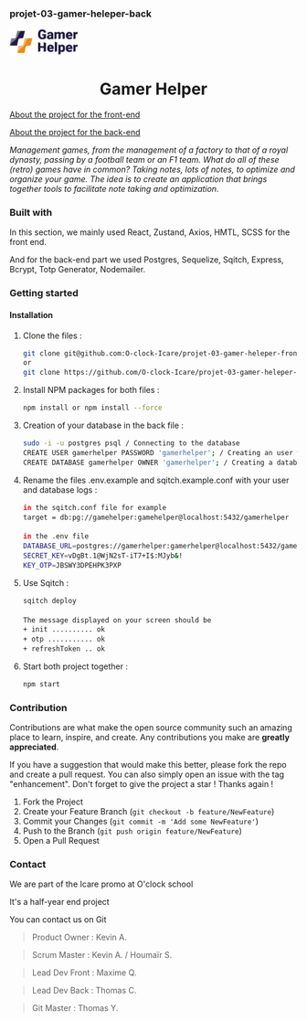 ### projet-03-gamer-heleper-back

<img src="./GH_Logo/../GH_Logo%20copy.svg" alt="Logo" width="120">
<h1 align="center">Gamer Helper</h1>

<a href="https://github.com/O-clock-Icare/projet-03-gamer-heleper-front">About the project for the front-end</a>

<a href="https://github.com/O-clock-Icare/projet-03-gamer-heleper-back">About the project for the back-end</a>

*Management games, from the management of a factory to that of a royal dynasty, passing by a football team or an F1 team.*
*What do all of these (retro) games have in common?*
*Taking notes, lots of notes, to optimize and organize your game.*
*The idea is to create an application that brings together tools to facilitate note taking and optimization.*

### Built with

<p> In this section, we mainly used React, Zustand, Axios, HMTL, SCSS for the front end.</p>

<p>
And for the back-end part we used Postgres, Sequelize, Sqitch, Express, Bcrypt, Totp Generator, Nodemailer.
</p>

### Getting started

#### Installation

1. Clone the files :
   ```sh
   git clone git@github.com:O-clock-Icare/projet-03-gamer-heleper-front.git + git@github.com:O-clock-Icare/projet-03-gamer-heleper-back.git(for the ssh format)
   or 
   git clone https://github.com/O-clock-Icare/projet-03-gamer-heleper-front.git + https://github.com/O-clock-Icare/projet-03-gamer-heleper-back.git(for the https format)
   ```
2. Install NPM packages for both files :
   ```sh
   npm install or npm install --force
   ```
3. Creation of your database in the back file :
   ```sh
   sudo -i -u postgres psql / Connecting to the database
   CREATE USER gamerhelper PASSWORD 'gamerhelper'; / Creating an user with password
   CREATE DATABASE gamerhelper OWNER 'gamerhelper'; / Creating a database
   ```
4. Rename the files .env.example and sqitch.example.conf with your user and database logs :
   ```sh
   in the sqitch.conf file for example
   target = db:pg://gamehelper:gamehelper@localhost:5432/gamerhelper 
   
   in the .env file
   DATABASE_URL=postgres://gamerhelper:gamerhelper@localhost:5432/gamerhelper
   SECRET_KEY=vDgBt.1@WjN2sT-iT7+I$:MJyb&!
   KEY_OTP=JBSWY3DPEHPK3PXP
   ```
5. Use Sqitch :
   ```sh
   sqitch deploy

   The message displayed on your screen should be
   + init .......... ok
   + otp ........... ok
   + refreshToken .. ok
   ```
6. Start both project together :
   ```sh
   npm start
   ```

### Contribution

Contributions are what make the open source community such an amazing place to learn, inspire, and create. 
Any contributions you make are **greatly appreciated**.

If you have a suggestion that would make this better, please fork the repo and create a pull request. You can also simply open an issue with the tag "enhancement".
Don't forget to give the project a star ! Thanks again !

1. Fork the Project
2. Create your Feature Branch (`git checkout -b feature/NewFeature`)
3. Commit your Changes (`git commit -m 'Add some NewFeature'`)
4. Push to the Branch (`git push origin feature/NewFeature`)
5. Open a Pull Request

### Contact

We are part of the Icare promo at O'clock school

It's a half-year end project

You can contact us on Git

> Product Owner : Kevin A.

> Scrum Master : Kevin A. / Houmaïr S.

> Lead Dev Front : Maxime Q.

> Lead Dev Back : Thomas C.

> Git Master : Thomas Y.
